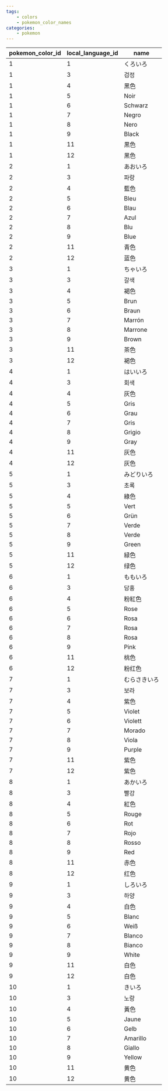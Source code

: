 ```yaml
---
tags:
    - colors
    - pokemon_color_names
categories:
    - pokemon
---
```


| pokemon_color_id | local_language_id |   name   |
|------------------|-------------------|----------|
| 1                | 1                 | くろいろ     |
| 1                | 3                 | 검정       |
| 1                | 4                 | 黑色       |
| 1                | 5                 | Noir     |
| 1                | 6                 | Schwarz  |
| 1                | 7                 | Negro    |
| 1                | 8                 | Nero     |
| 1                | 9                 | Black    |
| 1                | 11                | 黒色       |
| 1                | 12                | 黑色       |
| 2                | 1                 | あおいろ     |
| 2                | 3                 | 파랑       |
| 2                | 4                 | 藍色       |
| 2                | 5                 | Bleu     |
| 2                | 6                 | Blau     |
| 2                | 7                 | Azul     |
| 2                | 8                 | Blu      |
| 2                | 9                 | Blue     |
| 2                | 11                | 青色       |
| 2                | 12                | 蓝色       |
| 3                | 1                 | ちゃいろ     |
| 3                | 3                 | 갈색       |
| 3                | 4                 | 褐色       |
| 3                | 5                 | Brun     |
| 3                | 6                 | Braun    |
| 3                | 7                 | Marrón   |
| 3                | 8                 | Marrone  |
| 3                | 9                 | Brown    |
| 3                | 11                | 茶色       |
| 3                | 12                | 褐色       |
| 4                | 1                 | はいいろ     |
| 4                | 3                 | 회색       |
| 4                | 4                 | 灰色       |
| 4                | 5                 | Gris     |
| 4                | 6                 | Grau     |
| 4                | 7                 | Gris     |
| 4                | 8                 | Grigio   |
| 4                | 9                 | Gray     |
| 4                | 11                | 灰色       |
| 4                | 12                | 灰色       |
| 5                | 1                 | みどりいろ    |
| 5                | 3                 | 초록       |
| 5                | 4                 | 綠色       |
| 5                | 5                 | Vert     |
| 5                | 6                 | Grün     |
| 5                | 7                 | Verde    |
| 5                | 8                 | Verde    |
| 5                | 9                 | Green    |
| 5                | 11                | 緑色       |
| 5                | 12                | 绿色       |
| 6                | 1                 | ももいろ     |
| 6                | 3                 | 담홍       |
| 6                | 4                 | 粉紅色      |
| 6                | 5                 | Rose     |
| 6                | 6                 | Rosa     |
| 6                | 7                 | Rosa     |
| 6                | 8                 | Rosa     |
| 6                | 9                 | Pink     |
| 6                | 11                | 桃色       |
| 6                | 12                | 粉红色      |
| 7                | 1                 | むらさきいろ   |
| 7                | 3                 | 보라       |
| 7                | 4                 | 紫色       |
| 7                | 5                 | Violet   |
| 7                | 6                 | Violett  |
| 7                | 7                 | Morado   |
| 7                | 8                 | Viola    |
| 7                | 9                 | Purple   |
| 7                | 11                | 紫色       |
| 7                | 12                | 紫色       |
| 8                | 1                 | あかいろ     |
| 8                | 3                 | 빨강       |
| 8                | 4                 | 紅色       |
| 8                | 5                 | Rouge    |
| 8                | 6                 | Rot      |
| 8                | 7                 | Rojo     |
| 8                | 8                 | Rosso    |
| 8                | 9                 | Red      |
| 8                | 11                | 赤色       |
| 8                | 12                | 红色       |
| 9                | 1                 | しろいろ     |
| 9                | 3                 | 하양       |
| 9                | 4                 | 白色       |
| 9                | 5                 | Blanc    |
| 9                | 6                 | Weiß     |
| 9                | 7                 | Blanco   |
| 9                | 8                 | Bianco   |
| 9                | 9                 | White    |
| 9                | 11                | 白色       |
| 9                | 12                | 白色       |
| 10               | 1                 | きいろ      |
| 10               | 3                 | 노랑       |
| 10               | 4                 | 黃色       |
| 10               | 5                 | Jaune    |
| 10               | 6                 | Gelb     |
| 10               | 7                 | Amarillo |
| 10               | 8                 | Giallo   |
| 10               | 9                 | Yellow   |
| 10               | 11                | 黄色       |
| 10               | 12                | 黄色       |
